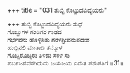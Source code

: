 +++
title = "031 ತುಬ್ಬಿ ಕೊಟ್ಟುದವಿದ್ಯೆಯನು"

+++
ತುಬ್ಬಿ ಕೊಟ್ಟುದವಿದ್ಯೆಯನು ಸುಧೆ  
ಗೊಬ್ಬುಗಳ ಗಂಡಿಗರ ಗಾಢದ  
ಗರ್ಭವನು ಹೊಳ್ಳಿಸಿತು ಗರಳಗ್ರೀವನುಪದೇಶ  
ಹುಬ್ಬಿನಲಿ ಮಾತಾಡಿ ತಮ್ಮೊಳ  
ಗೊಬ್ಬರೊಬ್ಬರು ತಿಳಿದು ಸಕಳ ಸು  
ಪರ್ಬಜನವೆರಗಿದುದು ಜಯಜಯ ಎನುತ ಪಶುಪತಿಗೆ     ॥31॥